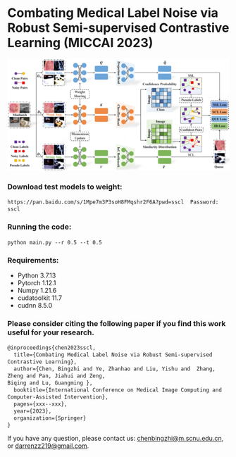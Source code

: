 # Combating Medical Label Noise via Robust Semi-supervised Contrastive Learning (MICCAI 2023)

<img src="./Overview.png" width="600">


### Download test models to weight:
```
https://pan.baidu.com/s/1Mpe7m3P3soH8FMqshr2F6A?pwd=sscl  Password: sscl 

```

### Running the code:
```
python main.py --r 0.5 --t 0.5 
```

### Requirements:
* Python 3.7.13
* Pytorch 1.12.1 
* Numpy 1.21.6
* cudatoolkit 11.7
* cudnn 8.5.0

### Please consider citing the following paper if you find this work useful for your research.

```
@inproceedings{chen2023sscl,
  title={Combating Medical Label Noise via Robust Semi-supervised Contrastive Learning},
  author={Chen, Bingzhi and Ye, Zhanhao and Liu, Yishu and  Zhang, Zheng and Pan, Jiahui and Zeng,
Biqing and Lu, Guangming },
  booktitle={International Conference on Medical Image Computing and Computer-Assisted Intervention},
  pages={xxx--xxx},
  year={2023},
  organization={Springer}
}
```
If you have any question, please contact us: chenbingzhi@m.scnu.edu.cn, or  darrenzz219@gmail.com.



